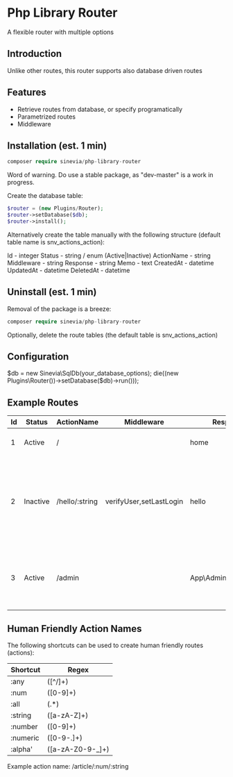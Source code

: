 # Php Library Router

A flexible router with multiple options

## Introduction ##

Unlike other routes, this router supports also database driven routes

## Features ##

- Retrieve routes from database, or specify programatically
- Parametrized routes
- Middleware


## Installation (est. 1 min) ##

```php
composer require sinevia/php-library-router
```

Word of warning. Do use a stable package, as "dev-master" is a work in progress.

Create the database table:

```php
$router = (new Plugins/Router);
$router->setDatabase($db);
$router->install();
```

Alternatively create the table manually with the following structure (default table name is snv_actions_action):

Id - integer
Status - string / enum (Active|Inactive)
ActionName - string
Middleware - string
Response - string
Memo - text
CreatedAt - datetime
UpdatedAt - datetime
DeletedAt - datetime


## Uninstall (est. 1 min) ##

Removal of the package is a breeze:

```php
composer require sinevia/php-library-router
```

Optionally, delete the route tables (the default table is snv_actions_action)

## Configuration
$db = new Sinevia\SqlDb(your_database_options);
die((new Plugins\Router())->setDatabase($db)->run()));

## Example Routes

|  Id |  Status  |   ActionName   |    Middleware   |  Response  |    Memo    |
| --- | -------- | -------------- |  -------------- |  --------- | ---------- |
|  1  |  Active  | /              |                 |  home      |  will excute the function home() |
|  2  | Inactive | /hello/:string |  verifyUser,setLastLogin   |  hello     |  will excute the middleware functions verifyUser then setLastLogin then call the function hello($name) |
|  3  |  Active  | /admin         |                 |  App\Admin@dashboard     |  will excute the method dashboard from class Admin in namespace App |



## Human Friendly Action Names ##
The following shortcuts can be used to create human friendly routes (actions):

|Shortcut | Regex |
| ------- |-------|
| :any    | ([^/]+) |
| :num    | ([0-9]+) |
| :all    | (.*) |
| :string | ([a-zA-Z]+) |
| :number | ([0-9]+) |
| :numeric | ([0-9-.]+) |
| :alpha' | ([a-zA-Z0-9-_]+) |

Example action name: /article/:num/:string
